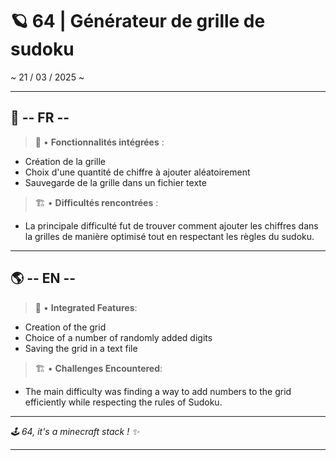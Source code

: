 # 🪐 64 | Générateur de grille de sudoku
~ 21 / 03 / 2025 ~

---

## 🌿 -- FR --

> 📌 • **Fonctionnalités intégrées** :
- Création de la grille
- Choix d'une quantité de chiffre à ajouter aléatoirement
- Sauvegarde de la grille dans un fichier texte



> 🏗️ • **Difficultés rencontrées** :
- La principale difficulté fut de trouver comment ajouter les chiffres dans la grilles de manière optimisé tout en respectant les règles du sudoku.

---

## 🌎 -- EN --  

> 📌 • **Integrated Features**:  
- Creation of the grid  
- Choice of a number of randomly added digits  
- Saving the grid in a text file  

> 🏗️ • **Challenges Encountered**:  
- The main difficulty was finding a way to add numbers to the grid efficiently while respecting the rules of Sudoku.  

---

*🕹️ 64, it's a minecraft stack ! ✨*

---